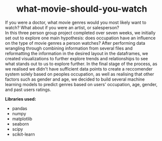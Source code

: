 # <div align="center"> what-movie-should-you-watch </div>
If you were a doctor, what movie genres would you most likely want to watch? What about if you were an artist, or salesperson?      
In this three person group project completed over seven weeks, we initially set out to explore one main hypothesis: does occupation have an influence on the type of movie genres a person watches? After performing data wrangling through combining information from several files and reformatting the information in the desired layout in the dataframes, we created visualizations to further explore trends and relationships to see what stands out to us to explore further. In the final stage of the process, as we realised we didn't have sufficient data points to create a reccomender system solely based on peoples occupation, as well as realising that other factors such as gender and age, we decided to build several machine learning models to predict genres based on users' occupation, age, gender, and past users ratings.      

**Libraries used:**
- pandas
- numpy
- matplotlib
- seaborn
- scipy
- scikit-learn
